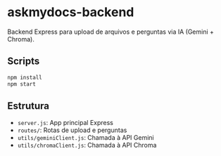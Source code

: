 # askmydocs-backend

Backend Express para upload de arquivos e perguntas via IA (Gemini + Chroma).

## Scripts

```bash
npm install
npm start
```

## Estrutura
- `server.js`: App principal Express
- `routes/`: Rotas de upload e perguntas
- `utils/geminiClient.js`: Chamada à API Gemini
- `utils/chromaClient.js`: Chamada à API Chroma
